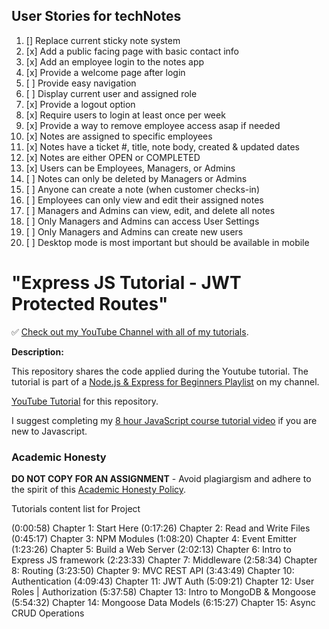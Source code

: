 ## User Stories for techNotes

1. [] Replace current sticky note system
2. [x] Add a public facing page with basic contact info
3. [x] Add an employee login to the notes app
4. [x] Provide a welcome page after login
5. [ ] Provide easy navigation
6. [ ] Display current user and assigned role
7. [x] Provide a logout option
8. [x] Require users to login at least once per week
9. [x] Provide a way to remove employee access asap if needed
10. [x] Notes are assigned to specific employees
11. [x] Notes have a ticket #, title, note body, created & updated dates
12. [x] Notes are either OPEN or COMPLETED
13. [x] Users can be Employees, Managers, or Admins
14. [ ] Notes can only be deleted by Managers or Admins
15. [ ] Anyone can create a note (when customer checks-in)
16. [ ] Employees can only view and edit their assigned notes
17. [ ] Managers and Admins can view, edit, and delete all notes
18. [ ] Only Managers and Admins can access User Settings
19. [ ] Only Managers and Admins can create new users
20. [ ] Desktop mode is most important but should be available in mobile

# "Express JS Tutorial - JWT Protected Routes"

✅ [Check out my YouTube Channel with all of my tutorials](https://www.youtube.com/DaveGrayTeachesCode).

**Description:**

This repository shares the code applied during the Youtube tutorial. The tutorial is part of a [Node.js & Express for Beginners Playlist](https://www.youtube.com/playlist?list=PL0Zuz27SZ-6PFkIxaJ6Xx_X46avTM1aYw) on my channel.

[YouTube Tutorial](https://youtu.be/favjC6EKFgw) for this repository.

I suggest completing my [8 hour JavaScript course tutorial video](https://youtu.be/EfAl9bwzVZk) if you are new to Javascript.

### Academic Honesty

**DO NOT COPY FOR AN ASSIGNMENT** - Avoid plagiargism and adhere to the spirit of this [Academic Honesty Policy](https://www.freecodecamp.org/news/academic-honesty-policy/).

Tutorials content list for Project

(0:00:58) Chapter 1: Start Here
(0:17:26) Chapter 2: Read and Write Files
(0:45:17) Chapter 3: NPM Modules
(1:08:20) Chapter 4: Event Emitter
(1:23:26) Chapter 5: Build a Web Server
(2:02:13) Chapter 6: Intro to Express JS framework
(2:23:33) Chapter 7: Middleware
(2:58:34) Chapter 8: Routing
(3:23:50) Chapter 9: MVC REST API
(3:43:49) Chapter 10: Authentication
(4:09:43) Chapter 11: JWT Auth
(5:09:21) Chapter 12: User Roles | Authorization
(5:37:58) Chapter 13: Intro to MongoDB & Mongoose
(5:54:32) Chapter 14: Mongoose Data Models
(6:15:27) Chapter 15: Async CRUD Operations
